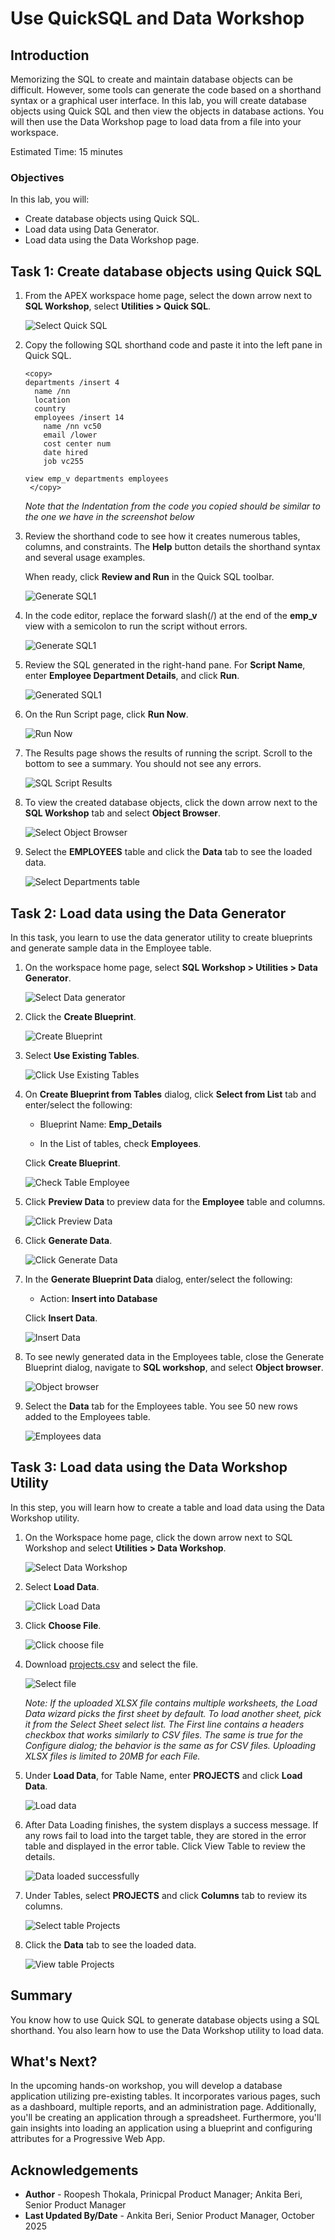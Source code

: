 # Use QuickSQL and Data Workshop

## Introduction

Memorizing the SQL to create and maintain database objects can be difficult. However, some tools can generate the code based on a shorthand syntax or a graphical user interface. In this lab, you will create database objects using Quick SQL and then view the objects in database actions. You will then use the Data Workshop page to load data from a file into your workspace.

Estimated Time: 15 minutes

### Objectives

In this lab, you will:

- Create database objects using Quick SQL.
- Load data using Data Generator.
- Load data using the Data Workshop page.

## Task 1: Create database objects using Quick SQL

1. From the APEX workspace home page, select the down arrow next to **SQL Workshop**, select **Utilities > Quick SQL**.

    ![Select Quick SQL](images/navigate-to-quicksql1.png " ")

2. Copy the following SQL shorthand code and paste it into the left pane in Quick SQL.

    ```
    <copy>
    departments /insert 4
      name /nn
      location
      country
      employees /insert 14
        name /nn vc50
        email /lower
        cost center num
        date hired
        job vc255

    view emp_v departments employees
     </copy>
    ```

    *Note that the Indentation from the code you copied should be similar to the one we have in the screenshot below*

3. Review the shorthand code to see how it creates numerous tables, columns, and constraints. The **Help** button details the shorthand syntax and several usage examples.

    When ready, click **Review and Run** in the Quick SQL toolbar.

    ![Generate SQL1](./images/generate-sql1.png " ")

4. In the code editor, replace the forward slash(/) at the end of the **emp_v** view with a semicolon to run the script without errors.

    ![Generate SQL1](./images/bug.png " ")

5. Review the SQL generated in the right-hand pane. For **Script Name**, enter **Employee Department Details**, and click **Run**.

    ![Generated SQL1](images/save-sql-scripts1.png " ")

6. On the Run Script page, click **Run Now**.

    ![Run Now](images/run-now1.png " ")

7. The Results page shows the results of running the script. Scroll to the bottom to see a summary. You should not see any errors.

    ![SQL Script Results](images/results.png " ")

8. To view the created database objects, click the down arrow next to the **SQL Workshop** tab and select **Object Browser**.

    ![Select Object Browser](images/navigate-to-object-browser5.png " ")

9. Select the **EMPLOYEES** table and click the **Data** tab to see the loaded data.

    ![Select Departments table](images/select-departments-table.png " ")

## Task 2: Load data using the Data Generator

In this task, you learn to use the data generator utility to create blueprints and generate sample data in the Employee table.

1. On the workspace home page, select **SQL Workshop > Utilities > Data Generator**.

    ![Select Data generator](images/select-data-generator.png " ")

2. Click the **Create Blueprint**.

    ![Create Blueprint](images/create-blueprint.png " ")

3. Select **Use Existing Tables**.

    ![Click Use Existing Tables](images/use-existing-tables.png " ")

4. On **Create Blueprint from Tables** dialog, click **Select from List** tab and enter/select the following:

    - Blueprint Name: **Emp_Details**

    - In the List of tables, check **Employees**.

    Click **Create Blueprint**.

    ![Check Table Employee](images/check-table-employee.png " ")

5. Click **Preview Data** to preview data for the **Employee** table and columns.

    ![Click Preview Data](images/click-preview-data.png " ")

6. Click **Generate Data**.

    ![Click Generate Data](images/click-generate-data.png " ")

7. In the **Generate Blueprint Data** dialog, enter/select the following:

    - Action: **Insert into Database**

     Click **Insert Data**.

    ![Insert Data](images/insert-data.png " ")

8. To see newly generated data in the Employees table, close the Generate Blueprint dialog, navigate to **SQL workshop**, and select **Object browser**.

    ![Object browser](images/object-browser6.png " ")

9. Select the **Data** tab for the Employees table. You see 50 new rows added to the Employees table.

    ![Employees data](images/employees-data.png " ")

## Task 3: Load data using the Data Workshop Utility

In this step, you will learn how to create a table and load data using the Data Workshop utility.

1. On the Workspace home page, click the down arrow next to SQL Workshop and select **Utilities > Data Workshop**.

    ![Select Data Workshop](images/navigate-to-data-workshop1.png " ")

2. Select **Load Data**.

    ![Click Load Data](images/click-data-load1.png " ")

3. Click **Choose File**.

    ![Click choose file](images/choose-file-to-load1.png " ")

4. Download [projects.csv](files/projects.csv) and select the file.

    ![Select file](images/select-appropriate-file1.png " ")

    *Note: If the uploaded XLSX file contains multiple worksheets, the Load Data wizard picks the first sheet by default. To load another sheet, pick it from the Select Sheet select list. The First line contains a headers checkbox that works similarly to CSV files. The same is true for the Configure dialog; the behavior is the same as for CSV files. Uploading XLSX files is limited to 20MB for each File.*

5. Under **Load Data**, for Table Name, enter **PROJECTS** and click **Load Data**.

    ![Load data](images/load-data1.png " ")

6. After Data Loading finishes, the system displays a success message. If any rows fail to load into the target table, they are stored in the error table and displayed in the error table. Click View Table to review the details.

    ![Data loaded successfully](images/data-loaded-successfully.png " ")

7. Under Tables, select **PROJECTS** and click **Columns** tab to review its columns.

    ![Select table Projects](images/navigate-to-table1.png " ")

8. Click the **Data** tab to see the loaded data.

    ![View table Projects](images/view-projects-table-data1.png " ")

## Summary

You know how to use Quick SQL to generate database objects using a SQL shorthand. You also learn how to use the Data Workshop utility to load data.

## What's Next?

In the upcoming hands-on workshop, you will develop a database application utilizing pre-existing tables. It incorporates various pages, such as a dashboard, multiple reports, and an administration page. Additionally, you'll be creating an application through a spreadsheet. Furthermore, you'll gain insights into loading an application using a blueprint and configuring attributes for a Progressive Web App.

## Acknowledgements

- **Author** - Roopesh Thokala, Prinicpal Product Manager; Ankita Beri, Senior Product Manager
- **Last Updated By/Date** - Ankita Beri, Senior Product Manager, October 2025
